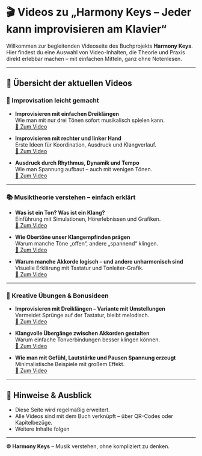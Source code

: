 <!-- Meta-Block für Suchmaschinen -->
<meta name="description" content="Musikvideos zum Buch Harmony Keys – mit Improvisationen, Klangbeispielen, Lerntipps und kreativen Übungen.">
<meta name="keywords" content="Improvisation, Klavier lernen, musikalischer Ausdruck, Videoanleitung, Musiktheorie einfach, Dreiklänge, Rhythmus, Harmonielehre visuell, ohne Noten spielen, Obertöne, kreatives Lernen">
<meta name="robots" content="index, follow">
<meta name="author" content="Harmony Keys">

# 🎬 Videos zu „Harmony Keys – Jeder kann improvisieren am Klavier“

Willkommen zur begleitenden Videoseite des Buchprojekts **Harmony Keys**.  
Hier findest du eine Auswahl von Video-Inhalten, die Theorie und Praxis direkt erlebbar machen – mit einfachen Mitteln, ganz ohne Notenlesen.

---

## 🎵 Übersicht der aktuellen Videos

### 🎹 Improvisation leicht gemacht

- **Improvisieren mit einfachen Dreiklängen**  
  Wie man mit nur drei Tönen sofort musikalisch spielen kann.  
  [🎥 Zum Video](https://youtube.com/watch?v=DEMO1)

- **Improvisieren mit rechter und linker Hand**  
  Erste Ideen für Koordination, Ausdruck und Klangverlauf.  
  [🎥 Zum Video](https://youtube.com/watch?v=DEMO2)

- **Ausdruck durch Rhythmus, Dynamik und Tempo**  
  Wie man Spannung aufbaut – auch mit wenigen Tönen.  
  [🎥 Zum Video](https://youtube.com/watch?v=DEMO3)

---

### 📚 Musiktheorie verstehen – einfach erklärt

- **Was ist ein Ton? Was ist ein Klang?**  
  Einführung mit Simulationen, Hörerlebnissen und Grafiken.  
  [🎥 Zum Video](https://youtube.com/watch?v=DEMO4)

- **Wie Obertöne unser Klangempfinden prägen**  
  Warum manche Töne „offen“, andere „spannend“ klingen.  
  [🎥 Zum Video](https://youtube.com/watch?v=DEMO5)

- **Warum manche Akkorde logisch – und andere unharmonisch sind**  
  Visuelle Erklärung mit Tastatur und Tonleiter-Grafik.  
  [🎥 Zum Video](https://youtube.com/watch?v=DEMO6)

---

### 🧪 Kreative Übungen & Bonusideen

- **Improvisieren mit Dreiklängen – Variante mit Umstellungen**  
  Vermeidet Sprünge auf der Tastatur, bleibt melodisch.  
  [🎥 Zum Video](https://youtube.com/watch?v=DEMO7)

- **Klangvolle Übergänge zwischen Akkorden gestalten**  
  Warum einfache Tonverbindungen besser klingen können.  
  [🎥 Zum Video](https://youtube.com/watch?v=DEMO8)

- **Wie man mit Gefühl, Lautstärke und Pausen Spannung erzeugt**  
  Minimalistische Beispiele mit großem Effekt.  
  [🎥 Zum Video](https://youtube.com/watch?v=DEMO9)

---

## 🔁 Hinweise & Ausblick

- Diese Seite wird regelmäßig erweitert.
- Alle Videos sind mit dem Buch verknüpft – über QR-Codes oder Kapitelbezüge.
- Weitere Inhalte folgen

---

**© Harmony Keys** – Musik verstehen, ohne kompliziert zu denken.
